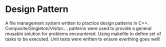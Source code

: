 # Design Pattern
A file management system written to practice design patterns in C++.
Composite/Singleton/Visitor.... patterns were used to provide a general reusable solution for problems encountered.
Using makefile to define set of tasks to be executed.
Unit tests were written to ensure everthing goes well!
